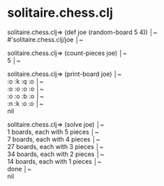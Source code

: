 solitaire.chess.clj
===================

solitaire.chess.clj=> (def joe (random-board 5 4))                                                        │~                                                                                                        
\#'solitaire.chess.clj/joe                                                                                 │~                                                                                                        

solitaire.chess.clj=> (count-pieces joe)                                                                  │~                                                                                                        
5                                                                                                         │~                                                                                                        

solitaire.chess.clj=> (print-board joe)                                                                   │~                                                                                                        
:o :k :q :o                                                                                               │~                                                                                                        
:o :o :o :o                                                                                               │~                                                                                                        
:o :o :b :o                                                                                               │~                                                                                                        
:n :k :o :o                                                                                               │~                                                                                                        
nil

solitaire.chess.clj=> (solve joe)                                                                         │~                                                                                                        
1 boards, each with 5 pieces                                                                              │~                                                                                                        
7 boards, each with 4 pieces                                                                              │~                                                                                                        
27 boards, each with 3 pieces                                                                             │~                                                                                                        
34 boards, each with 2 pieces                                                                             │~                                                                                                        
14 boards, each with 1 pieces                                                                             │~                                                                                                        
done                                                                                                      │~                                                                                                        
nil
